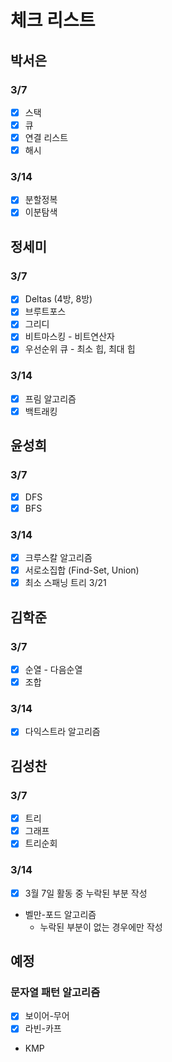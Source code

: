 # 체크 리스트

## 박서은

### 3/7

- [x]  스택
- [x]  큐
- [x]  연결 리스트
- [x]  해시

### 3/14

- [x]  분할정복
- [x]  이분탐색

## 정세미

### 3/7

- [x]  Deltas (4방, 8방)
- [x]  브루트포스
- [x]  그리디
- [x]  비트마스킹 - 비트연산자
- [x]  우선순위 큐 - 최소 힙, 최대 힙

### 3/14

- [x]  프림 알고리즘
- [x]  백트래킹

## 윤성희

### 3/7

- [x]  DFS
- [x]  BFS

### 3/14

- [x]  크루스칼 알고리즘
- [x]  서로소집합 (Find-Set, Union)
- [x]  최소 스패닝 트리 3/21

## 김학준

### 3/7

- [x]  순열 - 다음순열
- [x]  조합

### 3/14

- [x]  다익스트라 알고리즘

## 김성찬

### 3/7

- [x]  트리
- [x]  그래프
- [x]  트리순회

### 3/14

- [x]  3월 7일 활동 중 누락된 부분 작성
- 벨만-포드 알고리즘
    - 누락된 부분이 없는 경우에만 작성

## 예정

### 문자열 패턴 알고리즘

- [x]  보이어-무어
- [x]  라빈-카프
- KMP